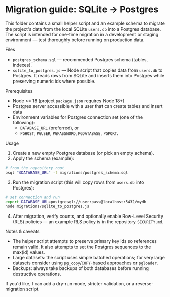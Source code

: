 Migration guide: SQLite -> Postgres
=================================

This folder contains a small helper script and an example schema to migrate the project's data from the local SQLite `users.db` into a Postgres database. The script is intended for one-time migration in a development or staging environment — test thoroughly before running on production data.

Files
- `postgres_schema.sql` — recommended Postgres schema (tables, indexes).
- `sqlite_to_postgres.js` — Node script that copies data from `users.db` to Postgres. It reads rows from SQLite and inserts them into Postgres while preserving numeric ids where possible.

Prerequisites
- Node >= 18 (project `package.json` requires Node 18+)
- Postgres server accessible with a user that can create tables and insert data
- Environment variables for Postgres connection set (one of the following):
  - `DATABASE_URL` (preferred), or
  - `PGHOST`, `PGUSER`, `PGPASSWORD`, `PGDATABASE`, `PGPORT`.

Usage
1. Create a new empty Postgres database (or pick an empty schema).
2. Apply the schema (example):

```bash
# from the repository root
psql "$DATABASE_URL" -f migrations/postgres_schema.sql
```

3. Run the migration script (this will copy rows from `users.db` into Postgres):

```bash
# set connection and run
export DATABASE_URL=postgresql://user:pass@localhost:5432/mydb
node migrations/sqlite_to_postgres.js
```

4. After migration, verify counts, and optionally enable Row-Level Security (RLS) policies — an example RLS policy is in the repository `SECURITY.md`.

Notes & caveats
- The helper script attempts to preserve primary key ids so references remain valid. It also attempts to set the Postgres sequences to the max(id) values.
- Large datasets: the script uses simple batched operations; for very large datasets consider using `pg_copy`/`COPY`-based approaches or `pgloader`.
- Backups: always take backups of both databases before running destructive operations.

If you'd like, I can add a dry-run mode, stricter validation, or a reverse-migration script.
